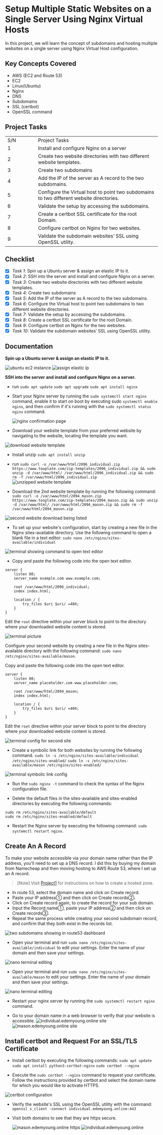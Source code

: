 # Setup Multiple Static Websites on a Single Server Using Nginx Virtual Hosts

In this project, we will learn the concept of subdomains and hosting multiple websites on a single server using Nginx Virtual Host configuration.

## Key Concepts Covered

- AWS (EC2 and Route 53)
- EC2
- Linux(Ubuntu)
- Nginx
- DNS
- Subdomains
- SSL (certbot)
- OpenSSL command

## Project Tasks

<table>
<tr>
<td width="20%">S/N</td>
<td width="80%">Project Tasks</td>
</tr>
<tr>
<td>1</td>
<td>Install and configure Nginx on a server</td>
</tr>
<tr>
<td>2</td>
<td>Create two website directories with two different website templates.</td>
</tr>
<tr>
<td>3</td>
<td>Create two subdomains</td>
</tr>
<tr>
<td>4</td>
<td>Add the IP of the server as A record to the two subdomains.</td>
</tr>
<tr>
<td>5</td>
<td>Configure the Virtual host to point two subdomains to two different website directories.</td>
</tr>
<tr>
<td>6</td>
<td>Validate the setup by accessing the subdomains.</td>
</tr>
<tr>
<td>7</td>
<td>Create a certbot SSL certificate for the root Domain.</td>
</tr>
<tr>
<td>8</td>
<td>Configure certbot on Nginx for two websites.</td>
</tr>
<tr>
<td>9</td>
<td>Validate the subdomain websites’ SSL using OpenSSL utility.</td>
</tr>
</table>

## Checklist

- [x] _Task 1_: Spin up a Ubuntu server & assign an elastic IP to it.
- [x] _Task 2_: SSH into the server and install and configure Nignx on a server.
- [x] _Task 3_: Create two website directories with two different website templates.
- [x] _Task 4_: Create two subdomains
- [x] _Task 5_: Add the IP of the server as A record to the two subdomains.
- [x] _Task 6_: Configure the Virtual host to point two subdomains to two different website directories.
- [x] _Task 7_: Validate the setup by accessing the subdomains.
- [x] _Task 8_: Create a certbot SSL certificate for the root Domain.
- [x] _Task 9_: Configure certbot on Nginx for the two websites.
- [x] _Task 10_: Validate the subdomain websites’ SSL using OpenSSL utility.

## Documentation

<strong> Spin up a Ubuntu server & assign an elastic IP to it. </strong>

![ubuntu ec2 instance](image.png)
![assign elastic ip](image-1.png)

<strong>SSH into the server and install and configure Nignx on a server.</strong>

- run
  `sudo apt update` `sudo apt upgrade` `sudo apt install nginx`
- Start your Nginx server by running the `sudo systemctl start nginx` command, enable it to start on boot by executing sudo `systemctl enable nginx`, and then confirm if it's running with the `sudo systemctl status nginx` command.

  ![nginx confirmation page](image-2.png)

- Download your website template from your preferred website by navigating to the website, locating the template you want.

![download website template](image-3.png)

- Install unzip `sudo apt install unzip`
- run `sudo curl -o /var/www/html/2096_individual.zip https://www.tooplate.com/zip-templates/2096_individual.zip && sudo unzip -d /var/www/html/ /var/www/html/2096_individual.zip && sudo rm -f /var/www/html/2096_individual.zip `
  ![unzipped website template](image-4.png)

- Download the 2nd website template by running the following command:
  `sudo curl -o /var/www/html/2094_mason.zip https://www.tooplate.com/zip-templates/2094_mason.zip && sudo unzip -d /var/www/html/ /var/www/html/2094_mason.zip && sudo rm -f /var/www/html/2094_mason.zip`

![second website download being listed](image-5.png)

- To set up your website's configuration, start by creating a new file in the Nginx sites-available directory. Use the following command to open a blank file in a text editor: `sudo nano /etc/nginx/sites-available/individual`

![terminal showing command to open text editor](image-6.png)

- Copy and paste the following code into the open text editor.

```
server {
    listen 80;
    server_name example.com www.example.com;

    root /var/www/html/2096_individual;
    index index.html;

    location / {
        try_files $uri $uri/ =404;
    }
}
```

Edit the `root` directive within your server block to point to the directory where your downloaded website content is stored.

![terminal picture](image-7.png)

Configure your second website by creating a new file in the Nginx sites-available directory with the following command: `sudo nano /etc/nginx/sites-available/mason`.

Copy and paste the following code into the open text editor.

```
server {
    listen 80;
    server_name placeholder.com www.placeholder.com;

    root /var/www/html/2094_mason;
    index index.html;

    location / {
        try_files $uri $uri/ =404;
    }
}
```

Edit the `root` directive within your server block to point to the directory where your downloaded website content is stored.

![terminal config for second site](image-8.png)

- Create a symbolic link for both websites by running the following command. `sudo ln -s /etc/nginx/sites-available/individual /etc/nginx/sites-enabled/` `sudo ln -s /etc/nginx/sites-available/mason /etc/nginx/sites-enabled/`

![terminal symbolic link config](image-9.png)

- Run the `sudo nginx -t` command to check the syntax of the Nginx configuration file.

- Delete the default files in the sites-available and sites-enabled directories by executing the following commands:

```
sudo rm /etc/nginx/sites-available/default
sudo rm /etc/nginx/sites-enabled/default
```

- Restart the Nginx server by executing the following command: `sudo systemctl restart nginx`.

## Create An A Record

To make your website accessible via your domain name rather than the IP address, you'll need to set up a DNS record. I did this by buying my domain from Namecheap and then moving hosting to AWS Route 53, where I set up an A record.

> [Note]
> Visit [Project1](../project1/README.md) for instructions on how to create a hosted zone.

- In route 53, select the domain name and click on Create record.
- Paste your IP address① and then click on Create records②.
- Click on Create record again, to create the record for your sub domain.
- Input the Record name①, paste your IP address② and then click on Create records③.
- Repeat the same process while creating your second subdomain record, and confirm that they both exist in the records list.

![two subdomains showing in route53 dashboard](image-10.png)

- Open your terminal and run `sudo nano /etc/nginx/sites-available/individual` to edit your settings. Enter the name of your domain and then save your settings.

![nano terminal editing](image-11.png)

- Open your terminal and run `sudo nano /etc/nginx/sites-available/mason` to edit your settings. Enter the name of your domain and then save your settings.

![nano terminal editing](image-12.png)

- Restart your nginx server by running the `sudo systemctl restart nginx` command.

- Go to your domain name in a web browser to verify that your website is accessible.
  ![individual.edemyoung.online site](image-13.png)
  ![mason.edemyoung.online site](image-14.png)

## Install certbot and Request For an SSL/TLS Certificate

- Install certbot by executing the following commands: `sudo apt update` `sudo apt install python3-certbot-nginx` `sudo certbot --nginx`

- Execute the `sudo certbot --nginx` command to request your certificate. Follow the instructions provided by certbot and select the domain name for which you would like to activate HTTPS.

![certbot configuration](image-15.png)

- Verify the website's SSL using the OpenSSL utility with the command: `openssl s_client -connect individual.edemyoung.online:443`

- Visit both domains to see that they are https secure.

  ![mason.edemyoung.online https](image-19.png)
  ![individual.edemyoung.online](image-18.png)

